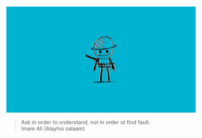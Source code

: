 ![soldier](https://github.com/amirihusayn/amirihusayn/blob/main/soldier.png)
> Ask in order to understand, not in order ot find fault.  
> Imam Ali (Alayhis salaam)
